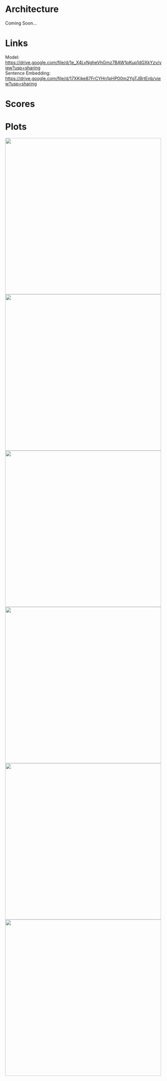 # Architecture

Coming Soon...

# Links

Model: https://drive.google.com/file/d/1e_X4LyNgheVhGmz7BAW1pKup1dGXkYzv/view?usp=sharing <br> 
Sentence Embedding: https://drive.google.com/file/d/17XKike87FrCYHn1pHP00m2YgTJBrtEnb/view?usp=sharing

# Scores

# Plots 

<div style="display: flex; flex-wrap: wrap;">
  <img src="https://github.com/parthivdholaria/NLP-Project-24/blob/Shreyas/ERC/ERC_Utterance_Level/BERT/plots/macro_f1_train.png" width="500" />
  <img src="https://github.com/parthivdholaria/NLP-Project-24/blob/Shreyas/ERC/ERC_Utterance_Level/BERT/plots/macro_f1_val.png" width="500" />
</div>
<div style="display: flex; flex-wrap: wrap;">
  <img src="https://github.com/parthivdholaria/NLP-Project-24/blob/Shreyas/ERC/ERC_Utterance_Level/BERT/plots/train_loss.png" width="500" />
  <img src="https://github.com/parthivdholaria/NLP-Project-24/blob/Shreyas/ERC/ERC_Utterance_Level/BERT/plots/val_loss.png" width="500" />
</div>
<div style="display: flex; flex-wrap: wrap;">
  <img src="https://github.com/parthivdholaria/NLP-Project-24/blob/Shreyas/ERC/ERC_Utterance_Level/BERT/plots/weighted_f1_train.png" width="500" />
  <img src="https://github.com/parthivdholaria/NLP-Project-24/blob/Shreyas/ERC/ERC_Utterance_Level/BERT/plots/weighted_f1_val.png" width="500" />
</div>
